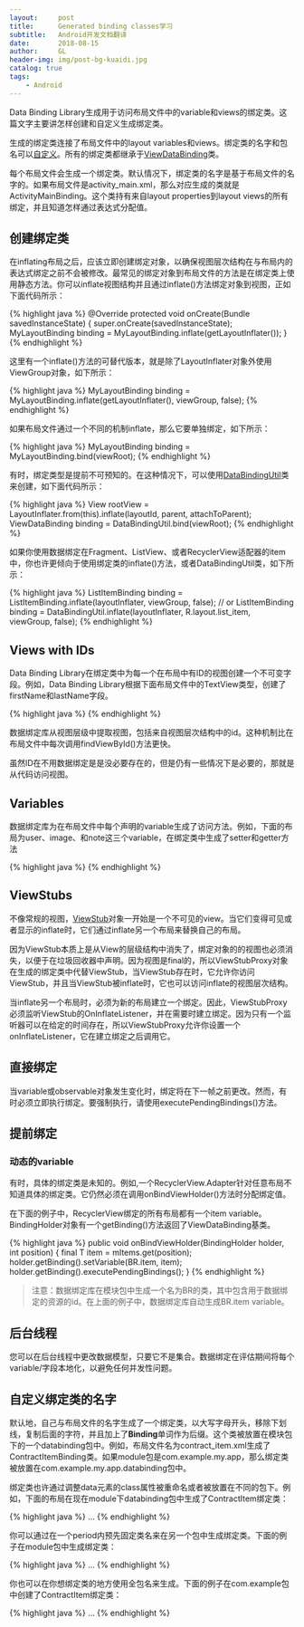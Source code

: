 ```yaml
---
layout:     post
title:      Generated binding classes学习
subtitle:   Android开发文档翻译
date:       2018-08-15
author:     GL
header-img: img/post-bg-kuaidi.jpg
catalog: true
tags:
    - Android
---
```


Data Binding Library生成用于访问布局文件中的variable和views的绑定类。这篇文字主要讲怎样创建和自定义生成绑定类。

生成的绑定类连接了布局文件中的layout variables和views。绑定类的名字和包名可以[自定义](https://developer.android.com/topic/libraries/data-binding/generated-binding#custom_binding_class_names)。所有的绑定类都继承于[ViewDataBinding](https://developer.android.com/reference/android/databinding/ViewDataBinding.html)类。

每个布局文件会生成一个绑定类。默认情况下，绑定类的名字是基于布局文件的名字的。如果布局文件是activity_main.xml，那么对应生成的类就是ActivityMainBinding。这个类持有来自layout properties到layout views的所有绑定，并且知道怎样通过表达式分配值。

## 创建绑定类

在inflating布局之后，应该立即创建绑定对象，以确保视图层次结构在与布局内的表达式绑定之前不会被修改。最常见的绑定对象到布局文件的方法是在绑定类上使用静态方法。你可以inflate视图结构并且通过inflate()方法绑定对象到视图，正如下面代码所示：

{% highlight java %}
@Override
protected void onCreate(Bundle savedInstanceState) {
    super.onCreate(savedInstanceState);
    MyLayoutBinding binding = MyLayoutBinding.inflate(getLayoutInflater());
}
{% endhighlight %}

这里有一个inflate()方法的可替代版本，就是除了LayoutInflater对象外使用ViewGroup对象，如下所示：

{% highlight java %}
MyLayoutBinding binding = MyLayoutBinding.inflate(getLayoutInflater(), viewGroup, false);
{% endhighlight %}

如果布局文件通过一个不同的机制inflate，那么它要单独绑定，如下所示：

{% highlight java %}
MyLayoutBinding binding = MyLayoutBinding.bind(viewRoot);
{% endhighlight %}

有时，绑定类型是提前不可预知的。在这种情况下，可以使用[DataBindingUtil](https://developer.android.com/reference/android/databinding/DataBindingUtil.html)类来创建，如下面代码所示：

{% highlight java %}
View rootView = LayoutInflater.from(this).inflate(layoutId, parent, attachToParent);
ViewDataBinding binding = DataBindingUtil.bind(viewRoot);
{% endhighlight %}

如果你使用数据绑定在Fragment、ListView、或者RecyclerView适配器的item中，你也许更倾向于使用绑定类的inflate()方法，或者DataBindingUtil类，如下所示：

{% highlight java %}
ListItemBinding binding = ListItemBinding.inflate(layoutInflater, viewGroup, false);
// or
ListItemBinding binding = DataBindingUtil.inflate(layoutInflater, R.layout.list_item, viewGroup, false);
{% endhighlight %}

## Views with IDs

Data Binding Library在绑定类中为每一个在布局中有ID的视图创建一个不可变字段。例如，Data Binding Library根据下面布局文件中的TextView类型，创建了firstName和lastName字段。

{% highlight java %}
<layout xmlns:android="http://schemas.android.com/apk/res/android">
   <data>
       <variable name="user" type="com.example.User"/>
   </data>
   <LinearLayout
       android:orientation="vertical"
       android:layout_width="match_parent"
       android:layout_height="match_parent">
       <TextView android:layout_width="wrap_content"
           android:layout_height="wrap_content"
           android:text="@{user.firstName}"
   android:id="@+id/firstName"/>
       <TextView android:layout_width="wrap_content"
           android:layout_height="wrap_content"
           android:text="@{user.lastName}"
  android:id="@+id/lastName"/>
   </LinearLayout>
</layout>
{% endhighlight %}

数据绑定库从视图层级中提取视图，包括来自视图层次结构中的id。这种机制比在布局文件中每次调用findViewById()方法更快。

虽然ID在不用数据绑定是是没必要存在的，但是仍有一些情况下是必要的，那就是从代码访问视图。

## Variables

数据绑定库为在布局文件中每个声明的variable生成了访问方法。例如，下面的布局为user、image、和note这三个variable，在绑定类中生成了setter和getter方法

{% highlight java %}
<data>
   <import type="android.graphics.drawable.Drawable"/>
   <variable name="user" type="com.example.User"/>
   <variable name="image" type="Drawable"/>
   <variable name="note" type="String"/>
</data>
{% endhighlight %}

## ViewStubs

不像常规的视图，[ViewStub](https://developer.android.com/reference/android/view/ViewStub.html)对象一开始是一个不可见的view。当它们变得可见或者显示的inflate时，它们通过inflate另一个布局来替换自己的布局。

因为ViewStub本质上是从View的层级结构中消失了，绑定对象的的视图也必须消失，以便于在垃圾回收器中声明。因为视图是final的，所以ViewStubProxy对象在生成的绑定类中代替ViewStub，当ViewStub存在时，它允许你访问ViewStub，并且当ViewStub被inflate时，它也可以访问inflate的视图层次结构。

当inflate另一个布局时，必须为新的布局建立一个绑定。因此，ViewStubProxy必须监听ViewStub的OnInflateListener，并在需要时建立绑定。因为只有一个监听器可以在给定的时间存在，所以ViewStubProxy允许你设置一个onInflateListener，它在建立绑定之后调用它。

## 直接绑定

当variable或observable对象发生变化时，绑定将在下一帧之前更改。然而，有时必须立即执行绑定。要强制执行，请使用executePendingBindings()方法。

## 提前绑定

### 动态的variable

有时，具体的绑定类是未知的。例如,一个RecyclerView.Adapter针对任意布局不知道具体的绑定类。它仍然必须在调用onBindViewHolder()方法时分配绑定值。

在下面的例子中，RecyclerView绑定的所有布局都有一个item variable。BindingHolder对象有一个getBinding()方法返回了ViewDataBinding基类。

{% highlight java %}
public void onBindViewHolder(BindingHolder holder, int position) {
    final T item = mItems.get(position);
    holder.getBinding().setVariable(BR.item, item);
    holder.getBinding().executePendingBindings();
}
{% endhighlight %}

> 注意：数据绑定库在模块包中生成一个名为BR的类，其中包含用于数据绑定的资源的id。在上面的例子中，数据绑定库自动生成BR.item variable。

## 后台线程

您可以在后台线程中更改数据模型，只要它不是集合。数据绑定在评估期间将每个variable/字段本地化，以避免任何并发性问题。

## 自定义绑定类的名字

默认地，自己与布局文件的名字生成了一个绑定类，以大写字母开头，移除下划线，复制后面的字符，并且加上了<b>Binding</b>单词作为后缀。这个类被放置在模块包下的一个databinding包中。例如，布局文件名为contract_item.xml生成了ContractItemBinding类。如果module包是com.example.my.app，那么绑定类被放置在com.example.my.app.databinding包中。

绑定类也许通过调整data元素的class属性被重命名或者被放置在不同的包下。例如，下面的布局在现在module下databinding包中生成了ContractItem绑定类：

{% highlight java %}
<data class="ContactItem">
    …
</data>
{% endhighlight %}

你可以通过在一个period内预先固定类名来在另一个包中生成绑定类。下面的例子在module包中生成绑定类：

{% highlight java %}
<data class=".ContactItem">
    …
</data>
{% endhighlight %}

你也可以在你想绑定类的地方使用全包名来生成。下面的例子在com.example包中创建了ContractItem绑定类：

{% highlight java %}
<data class="com.example.ContactItem">
    …
</data>
{% endhighlight %}
